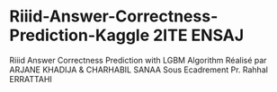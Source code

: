 # Riiid-Answer-Correctness-Prediction-Kaggle 2ITE ENSAJ
Riiid Answer Correctness Prediction with LGBM Algorithm
Réalisé par ARJANE KHADIJA & CHARHABIL SANAA
Sous Ecadrement Pr. Rahhal ERRATTAHI

